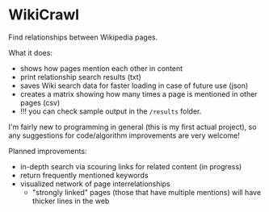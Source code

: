 # WikiCrawl
Find relationships between Wikipedia pages.

What it does:
- shows how pages mention each other in content
- print relationship search results (txt)
- saves Wiki search data for faster loading in case of future use (json)
- creates a matrix showing how many times a page is mentioned in other pages (csv)
- !!! you can check sample output in the `/results` folder.

I'm fairly new to programming in general (this is my first actual project), so any suggestions for code/algorithm improvements are very welcome!

Planned improvements:
- in-depth search via scouring links for related content (in progress)
- return frequently mentioned keywords
- visualized network of page interrelationships
  - "strongly linked" pages (those that have multiple mentions) will have thicker lines in the web
